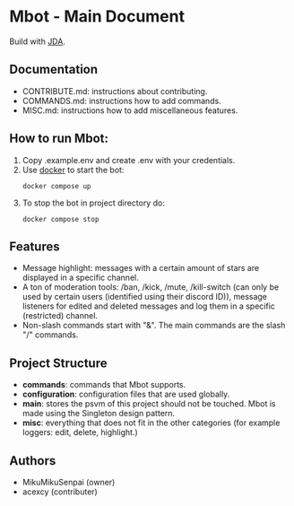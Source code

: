 # Mbot - Main Document
Build with [JDA](https://github.com/discord-jda/JDA).

## Documentation
- CONTRIBUTE.md: instructions about contributing.
- COMMANDS.md: instructions how to add commands.
- MISC.md: instructions how to add miscellaneous features.

## How to run Mbot:
1. Copy .example.env and create .env with your credentials.
2. Use [docker](https://www.docker.com/) to start the bot:
    ```
    docker compose up
    ```
3. To stop the bot in project directory do:
    ```
    docker compose stop
    ```

## Features
- Message highlight: messages with a certain amount of stars are displayed in a specific channel.
- A ton of moderation tools: /ban, /kick, /mute, /kill-switch (can only be used by certain users (identified using their discord ID)), message listeners for edited and deleted messages and log them in a specific (restricted) channel.
- Non-slash commands start with "&". The main commands are the slash "/" commands.

## Project Structure
- **commands**: commands that Mbot supports.
- **configuration**: configuration files that are used globally.
- **main**: stores the psvm of this project should not be touched. Mbot is made using the Singleton design pattern.
- **misc**: everything that does not fit in the other categories (for example loggers: edit, delete, highlight.)

## Authors
- MikuMikuSenpai (owner)
- acexcy (contributer)
